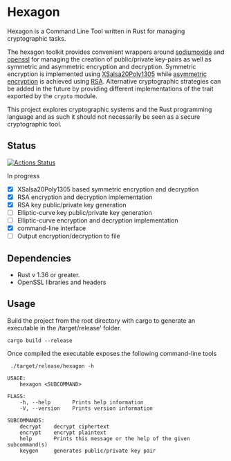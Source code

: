 # Hexagon

Hexagon is a Command Line Tool written in Rust for managing cryptographic tasks.

The hexagon toolkit provides convenient wrappers around [sodiumoxide](https://docs.rs/sodiumoxide/0.2.6/sodiumoxide/) and [openssl](https://docs.rs/openssl/0.10.33/openssl/) for managing the creation of public/private key-pairs as well as symmetric and asymmetric encryption and decryption.
Symmetric encryption is implemented using [XSalsa20Poly1305](https://en.wikipedia.org/wiki/Authenticated_encryption) while [asymmetric encryption](https://en.wikipedia.org/wiki/Public-key_cryptography) is achieved using [RSA](<https://en.wikipedia.org/wiki/RSA_(cryptosystem)>).
Alternative cryptographic strategies can be added in the future by providing different implementations of the trait exported by the `crypto` module.

This project explores cryptographic systems and the Rust programming language and as such it should not necessarily be seen as a secure cryptographic tool.

## Status

[![Actions Status](https://github.com/ocramh/hexagon/workflows/Build%20and%20test/badge.svg)](https://github.com/ocramh/hexagon/actions)

In progress

- [x] XSalsa20Poly1305 based symmetric encryption and decryption
- [x] RSA encryption and decryption implementation
- [x] RSA key public/private key generation
- [ ] Elliptic-curve key public/private key generation
- [ ] Elliptic-curve encryption and decryption implementation
- [x] command-line interface
- [ ] Output encryption/decryption to file

## Dependencies

- Rust v 1.36 or greater.
- OpenSSL libraries and headers

## Usage

Build the project from the root directory with cargo to generate an executable in the /target/release' folder.

```shell
cargo build --release
```

Once compiled the executable exposes the following command-line tools

```shell
 ./target/release/hexagon -h

USAGE:
    hexagon <SUBCOMMAND>

FLAGS:
    -h, --help       Prints help information
    -V, --version    Prints version information

SUBCOMMANDS:
    decrypt    decrypt ciphertext
    encrypt    encrypt plaintext
    help       Prints this message or the help of the given subcommand(s)
    keygen     generates public/private key pair
```
